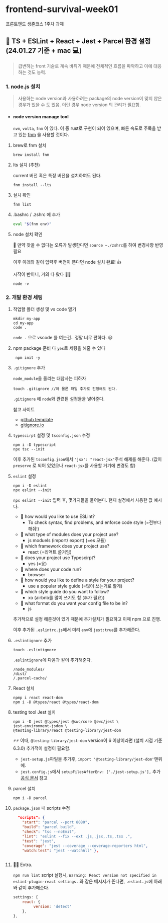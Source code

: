 # frontend-survival-week01

프론트엔드 생존코스 1주차 과제

## 🔧 TS + ESLint + React + Jest + Parcel 환경 설정 (24.01.27 기준 + mac 💻)

> 급변하는 front 기술로 계속 바뀌기 때문에 전체적인 흐름을 파악하고 이에 대응하는 것도 능력.

### 1. node.js 설치

> 사용하는  node version과 사용하려는 package의 node version이
 맞지 않은 경우가 있을 수 도 있음. 이런 경우  node version 의 관리가 필요함.

- #### node version manage tool

    `nvm`, `volta`, `fnm` 이 있다. 이 중 rust로 구현이 되어 있으며,
    빠른 속도로 주목을 받고 있는
     [fnm](https://github.com/Schniz/fnm) 을 사용할 것이다.

1. brew로 fnm 설치

    ```shell
    brew install fnm
    ```

2. lts 설치 (추천)

    current 버전 혹은 특정 버전을 설치하여도 된다.

    ```shell
    fnm install --lts
    ```

3. 설치 확인

    ```shell
    fnm list
    ```

4. .bashrc / .zshrc 에 추가

    ```zsh
    eval "$(fnm env)"
    ```

5. node 설치 확인

    🤔 만약 찾을 수 없다는 오류가 발생한다면  `source ~./zshrc`를 하여 변경사항 반영 필요

    이후 아래와 같이 입력후 버전이 뜬다면 node 설치 완료! 👍

    시작이 반이니, 거의 다 왔다 👏👏

    ```shell
    node -v
    ```

### 2. 개발 환경 세팅

1. 작업할 폴더 생성 및  vs code 열기

    ```shell
    mkdir my-app
    cd my-app
    code .
    ```

    `code .` 으로 vscode 를 여는건.. 정말 너무 편하다. 😃

2. npm package 준비
    다 `yes`로 세팅을 해줄 수 있다

    ```shell
     npm init -y
    ```

3. `.gitignore` 추가

    `node_module`을 올리는 대참사는 피하자

    ```shell
    touch .gitignore //아 물론 파일 추가로 진행해도 된다. 
    ```

    `.gitignore` 에 `node`와 관련된 설정들을 넣어준다.

    참고 사이트

    - [github template](https://github.com/github/gitignore)
    - [gitignore.io](https://www.toptal.com/developers/gitignore/)

4. `typescirpt` 설정 및 `tsconfig.json` 수정

    ```shell
    npm i -D typescript
    npx tsc --init
    ```

    이후 추가된 `tsconfig.json`에서 `"jsx": "react-jsx"`주석 해제를 해준다.
     (값이  `preserve` 로 되어 있었으나 `react-jsx`를 사용할 거기에 변경도 함)

5. `eslint` 설정

    ```shell
    npm i -D eslint
    npx eslint --init
    ```

    `npx eslint --init` 입력 후, 몇가지들을 물어본다.
    현재 설정에서 사용한 값 예시다.

    - 🤨 how would you like to use ESLint?
        - To check syntax, find problems, and enforce code style (=전부다 해줘!)
    - 🤨 what type of modules does your project use?
        - js moduels (import/ export) (=es 모듈)
    - 🤨 which framework does your project use?
        - react (=리액트 쓸거임)
    - 🤨 does your project use Typescirpt?
        - yes (=응)
    - 🤨 where does your code run?
        - browser
    - 🤨 how would you like to define a style for your project?
        - use a popular style guide (=많이 쓰는거로 할게)
    - 🤨 which style guide do you want to follow?
        - xo (airbnb를 많이 쓰기도 함 (추가 필요))
    - 🤨 what format do you want your config file to be in?
        - js

    추가적으로 설정 해준것이 있기 때문에 추가설치가 필요하고 이때  npm 으로 진행.

    이후 추가된 `.eslintrc.js`에서 미리 `env`에 `jest:true`를 추가해준다.

6. `.eslintignore` 추가

    ```shell
    touch .eslintignore
    ```

    `.eslintignore`에 다음과 같이 추가해준다.

    ```.eslintignore
    /node_modules/
    /dist/
    /.parcel-cache/
    ```

7. React 설치

    ```shell
    npmp i react react-dom
    npm i -D @types/react @types/react-dom
    ```

8. testing tool Jest 설치

    ```shell
    npm i -D jest @types/jest @swc/core @swc/jest \
    jest-environment-jsdom \
    @testing-library/react @testing-library/jest-dom
    ```

    ⚡️⚡️ 이때, `@testing-library/jest-dom` version이 6 이상이라면 (설치 시점 기준 6.3.0) 추가적이 설정이 필요함.
    - `jest-setup.js`파일을 추가후, `import '@testing-library/jest-dom'`맨위에.
    - `jest.config.js`에서 `setupFilesAfterEnv: ['./jest-setup.js'],` 추가
    [공식 문서]( https://github.com/testing-library/jest-dom#usage) 참고

9. parcel 설치

    ```shell
    npm i -D parcel
    ```

10. `package.json` 내 scripts 수정

    ```json
      "scripts": {
        "start": "parcel --port 8080",
        "build": "parcel build",
        "check": "tsc --noEmit",
        "lint": "eslint --fix --ext .js,.jsx,.ts,.tsx .",
        "test": "jest",
        "coverage": "jest --coverage --coverage-reporters html",
        "watch:test": "jest --watchAll" },
  
    ```

11. 🚀🚀 Extra.

    `npm run lint` script 실행시, `Warning: React version not specified in eslint-plugin-react settings.` 와 같은 메시지가 뜬다면, `.eslint.js`에 아래와 같이 추가해준다.

    ```javascript
    settings: {
        react: {
             version: 'detect'
        },
    },
    ```

